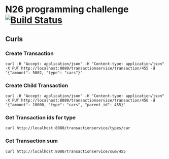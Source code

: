 # N26 programming challenge [![Build Status](https://travis-ci.org/KernelPanicAUS/n26.svg?branch=master)](https://travis-ci.org/KernelPanicAUS/n26)

## Curls

### Create Transaction
```
curl -H "Accept: application/json" -H "Content-type: application/json" -X PUT http://localhost:8080/transactionservice/transaction/455 -d '{"amount": 5002, "type": "cars"}'
```

### Create Child Transaction
```
curl -H "Accept: application/json" -H "Content-type: application/json" -X PUT http://localhost:8080/transactionservice/transaction/456 -d '{"amount": 10000, "type": "cars", "parent_id": 455}'
```

### Get Transaction ids for type
```
curl http://localhost:8080/transactionservice/types/car
```

### Get Transaction sum
```
curl http://localhost:8080/transactionservice/sum/455
```
